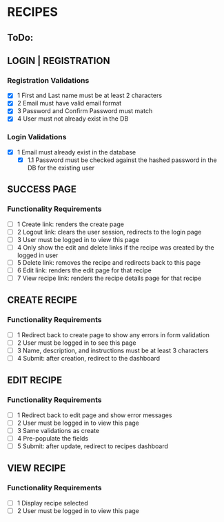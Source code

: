 # RECIPES

## ToDo:
## LOGIN | REGISTRATION 
### Registration Validations
- [x] 1 First and Last name must be at least 2 characters
- [x] 2 Email must have valid email format
- [x] 3 Password and Confirm Password must match
- [x] 4 User must not already exist in the DB
### Login Validations
- [x] 1 Email must already exist in the database
    -[x] 1.1 Password must be checked against the hashed password in the DB for the existing user
## SUCCESS PAGE
### Functionality Requirements
- [ ] 1 Create link: renders the create page
- [ ] 2 Logout link: clears the user session, redirects to the login page
- [ ] 3 User must be logged in to view this page
- [ ] 4 Only show the edit and delete links if the recipe was created by the logged in user
- [ ] 5 Delete link: removes the recipe and redirects back to this page
- [ ] 6 Edit link: renders the edit page for that recipe
- [ ] 7 View recipe link: renders the recipe details page for that recipe
## CREATE RECIPE
### Functionality Requirements
- [ ] 1 Redirect back to create page to show any errors in form validation
- [ ] 2 User must be logged in to see this page
- [ ] 3 Name, description, and instructions must be at least 3 characters
- [ ] 4 Submit: after creation, redirect to the dashboard
## EDIT RECIPE
### Functionality Requirements
- [ ] 1 Redirect back to edit page and show error messages
- [ ] 2 User must be logged in to view this page
- [ ] 3 Same validations as create
- [ ] 4 Pre-populate the fields
- [ ] 5 Submit: after update, redirect to recipes dashboard
## VIEW RECIPE
### Functionality Requirements
- [ ] 1 Display recipe selected
- [ ] 2 User must be logged in to view this page
